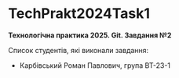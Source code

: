 # TechPrakt2024Task1
**Технологічна практика 2025. Git. Завдання №2**

Список студентів, які виконали завдання:
* Карбівський Роман Павлович, група ВТ-23-1
